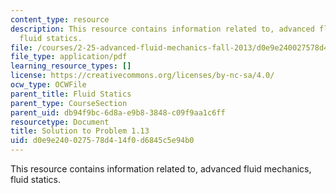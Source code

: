 ```yaml
---
content_type: resource
description: This resource contains information related to, advanced fluid mechanics,
  fluid statics.
file: /courses/2-25-advanced-fluid-mechanics-fall-2013/d0e9e240027578d414f0d6845c5e94b0_MIT2_25F13_Shapi1.13_Solu.pdf
file_type: application/pdf
learning_resource_types: []
license: https://creativecommons.org/licenses/by-nc-sa/4.0/
ocw_type: OCWFile
parent_title: Fluid Statics
parent_type: CourseSection
parent_uid: db94f9bc-6d8a-e9b8-3848-c09f9aa1c6ff
resourcetype: Document
title: Solution to Problem 1.13
uid: d0e9e240-0275-78d4-14f0-d6845c5e94b0
---
```

This resource contains information related to, advanced fluid mechanics, fluid statics.